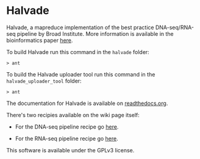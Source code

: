 Halvade
=======

Halvade, a mapreduce implementation of the best practice DNA-seq/RNA-seq pipeline by Broad Institute. More information is available in the bioinformatics paper [here](http://bioinformatics.oxfordjournals.org/content/early/2015/04/15/bioinformatics.btv179.full.pdf+html).

To build Halvade run this command in the `halvade` folder:

`> ant` 

To build the Halvade uploader tool run this command in the `halvade_uploader_tool` folder:

`> ant`

The documentation for Halvade is available on [readthedocs.org](https://halvade.readthedocs.io).

There's two recipies available on the wiki page itself:

- For the DNA-seq pipeline recipe go [here](https://github.com/biointec/halvade/wiki/Recipe:-DNA-seq-with-Halvade-on-a-local-Hadoop-cluster).

- For the RNA-seq pipeline recipe go [here](https://github.com/biointec/halvade/wiki/Recipe:-RNA-seq-with-Halvade-on-a-local-Hadoop-cluster).

This software is available under the GPLv3 license.
